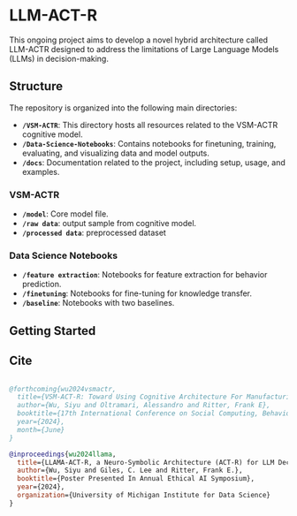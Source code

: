 # LLM-ACT-R
This ongoing project aims to develop a novel hybrid architecture called LLM-ACTR designed to address the limitations of Large Language Models (LLMs) in decision-making.

## Structure

The repository is organized into the following main directories:

- **`/VSM-ACTR`**: This directory hosts all resources related to the VSM-ACTR cognitive model.
- **`/Data-Science-Notebooks`**: Contains notebooks for finetuning, training, evaluating, and visualizing data and model outputs.
- **`/docs`**: Documentation related to the project, including setup, usage, and examples.

### VSM-ACTR

- **`/model`**: Core model file.
- **`/raw data`**: output sample from cognitive model.
- **`/processed data`**: preprocessed dataset

### Data Science Notebooks

- **`/feature extraction`**: Notebooks for feature extraction for behavior prediction.
- **`/finetuning`**: Notebooks for fine-tuning for knowledge transfer.
- **`/baseline`**: Notebooks with two baselines.

## Getting Started

## Cite
```bibtex

@forthcoming{wu2024vsmactr,
  title={VSM-ACT-R: Toward Using Cognitive Architecture For Manufacturing Solutions},
  author={Wu, Siyu and Oltramari, Alessandro and Ritter, Frank E},
  booktitle={17th International Conference on Social Computing, Behavioral-Cultural Modeling & Prediction and Behavior Representation in Modeling and Simulation (SBP-BRIMs)},
  year={2024},
  month={June}
}
```
```bibtex
@inproceedings{wu2024llama,
  title={LLAMA-ACT-R, a Neuro-Symbolic Architecture (ACT-R) for LLM Decision Making},
  author={Wu, Siyu and Giles, C. Lee and Ritter, Frank E.},
  booktitle={Poster Presented In Annual Ethical AI Symposium},
  year={2024},
  organization={University of Michigan Institute for Data Science}
}
```
